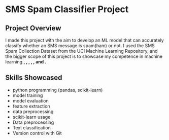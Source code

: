 # SMS Spam Classifier Project

## Project Overview
I made this project with the aim to develop an ML model that can accurately classify whether an SMS message is spam(ham) or not. I used the SMS Spam Collection Dataset from the UCI Machine Learning Repository, 
and the bigger scope of this project is to showcase my competence in machine learning.**, , , , , and .**

## Skills Showcased
- python programming (pandas, scikit-learn)
- model training
- model evaluation
- feature extraction
- data preprocessing
- scikit-learn usage
- Data preprocessing
- Text classification
- Version control with Git
